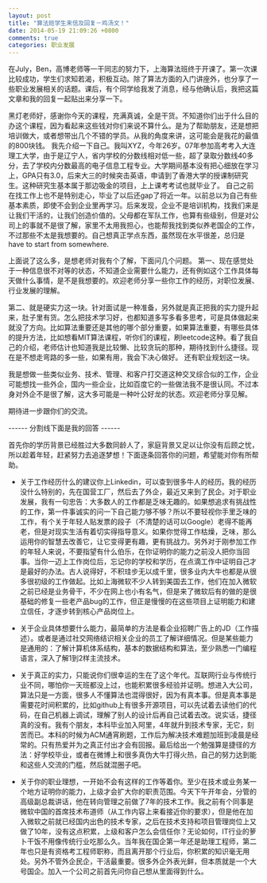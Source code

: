 ```yaml
---
layout: post
title: "算法班学生来信及回复－鸡汤文！"
date: 2014-05-19 21:09:26 +0800
comments: true
categories: 职业发展
---
```


在July，Ben，高博老师等一干同志的努力下，上海算法班终于开课了。第一次课比较成功，学生们求知若渴，积极互动。除了算法方面的入门讲座外，也分享了一些职业发展相关的话题。课后，有个同学给我发了消息，经与他确认后，我把这篇文章和我的回复一起贴出来分享一下。

<!--more-->
黑灯老师好，感谢你今天的课程，充满真诚，全是干货。不知道你们出于什么目的办这个课程，因为看起来这些钱对你们来说不算什么。是为了帮助朋友，还是想把培训做大，或者想带出几个不错的学员。从我的角度来讲，这可能会是我花的最值的800块钱。
我先介绍一下自己。我叫XYZ，今年26岁。07年参加高考考入大连理工大学，由于是辽宁人，省内学校的分数线相对低一些，超了录取分数线40多分，去了学校内分数最高的电子信息工程专业。大学期间基本没有把心细放在学习上，GPA只有3.0，后来大三的时候突击英语，申请到了香港大学的授课制研究生。这种研究生基本属于那边吸金的项目，上上课考考试也就毕业了。
自己之前在找工作上也不是特别走心，毕业了以后还gap了将近一年。以前总以为自己有些基本素质，即使不会到企业里再学习。后来发现，企业不是培训机构，找我们来是让我们干活的，让我们创造价值的。父母都在军队工作，也算有些级别，但是对公司上的事就不是很了解，家里不太用我担心，也能帮我找到类似养老国企的工作，不过那些不太是我想要的。自己想真正学点东西，虽然现在水平很差，总归是have to start from somewhere.

上面说了这么多，是想老师对我有个了解，下面问几个问题。
第一、现在感觉处于一种信息很不对等的状态，不知道企业需要什么能力，还有例如这个工作具体每天做什么事情，是不是我想要的。欢迎老师分享一些你工作的经历，对职位发展、行业发展的理解。

第二、就是硬实力这一块。针对面试是一种准备，另外就是真正把我的实力提升起来，肚子里有货。怎么把技术学习好，也都知道多写多看多思考，可是具体做起来就没了方向。比如算法重要还是其他的哪个部分重要，如果算法重要，有哪些具体的提升方法，比如想看MIT算法课程，听你们的课程，刷leetcode这种。看了我自己的介绍，老师估计也知道我是比较懒、比较贪玩的那种，期待找到什么捷径。现在是不想走弯路的多一些，如果有用，我会下决心做好。
还有职业规划这一块。

我是想做一些类似业务、技术、管理、和客户打交道这种交叉综合似的工作，企业可能想找一些外企，国内一些企业，比如百度它的一些做法我不是很认同。不过本身对外企不是很了解，这大多可能是一种叶公好龙的状态。欢迎老师分享见解。

期待进一步跟你们的交流。

------ 分割线下面是我的回答 ------

首先你的学历背景已经胜过大多数同龄人了，家庭背景又足以让你没有后顾之忧，所以趁着年轻，赶紧努力去追逐梦想！下面逐条回答你的问题，希望能对你有所帮助。

- 关于工作经历什么的建议你上Linkedin，可以查到很多牛人的经历。我的经历没什么特别的，先在国营工厂，然后去了外企，最近又来到了民企。对于职业发展，我有一句忠告：大多数人的工作都是乏味无趣的。如果想追求有挑战性的工作，第一件事诚实的问一下自己能力够不够？所以不要轻视你手里乏味的工作，有个关于年轻人贴发票的段子（不清楚的话可以Google）老得不能再老，但是对现实生活有着切实得指导意义。如果你觉得工作枯燥，乏味，那么运用你的智慧去改善它，让它变得更有趣，更有挑战力。另外对于刚参加工作的年轻人来说，不要指望有什么伯乐，在你证明你的能力之前没人把你当回事。当你一迈上工作岗位后，忘记你的学校和学历，在点滴工作中证明自己才是最好的办法。古人说得好，不积珪步无以成千里，很多业内大牛也都是从很多很初级的工作做起。比如上海微软不少人转到美国去工作，他们在加入微软之前已经是业务骨干，不少在网上也小有名气，但是来了微软后有的做的是很基础的修复一些老产品bug的工作，但正是慢慢的在这些项目上证明能力和建立信任，才逐步转到核心产品岗位上。

- 关于企业具体想要什么能力，最简单的方法是看企业招聘广告上的JD（工作描述）。或者是通过社交网络结识相关企业的员工了解详细情况。但是某些能力是通用的：了解计算机体系结构，基本的数据结构和算法，至少熟悉一门编程语言，深入了解1到2样主流技术。

- 关于真正的实力，只能说你们很幸运的生在了这个年代。互联网行业与传统行业不同，哪怕你一天班都没上过，也能积累很多经验并证明。想进入大公司，算法只是一方面，很多人不懂算法也混得很好，因为有真本事。但是真本事是需要花时间积累的，比如github上有很多开源项目，可以先试着去读他们的代码，在自己机器上调试，理解了别人的设计后再自己试着去改。说实话，捷径真的没有。我有个朋友，本科毕业加入阿里，4年就升到技术专家，无它，刻苦而已。本科的时候为ACM通宵刷题，工作后为解决技术难题加班到凌晨是经常的。只有热爱并为之真正付出才会有回报。最后给出一个勉强算是捷径的方法：好学校毕业，或者在微博上和很多真伪大牛打得火热，自己的努力达到能和这些人交流的门槛，然后就混圈子吧。

- 关于你的职业理想，一开始不会有这样的工作等着你。至少在技术或业务某一个地方证明你的能力，上级才会扩大你的职责范围。今天下午开年会，分管的高级副总裁讲话，他在转向管理之前做了7年的技术工作。我之前有个同事是微软中国的首席技术布道师（从工作内容上来看接近你的要求），但是他在加入微软之前就已经国内出色的技术专家，之后在技术支持和项目管理岗位上又做了10年，没有这点积累，上级和客户怎么会信任你？无论如何，IT行业的萝卜干饭不用像传统行业吃那么久。当年我在国企第一年还是助理工程师，第二年也只是有资格考工程师职称，而且离开那个行业后，你积累的知识毫无用处。另外不管外企民企，干活最重要。很多外企外表光鲜，但本质就是一个大号国企。加入一个公司之前首先问你自己想从里面得到什么。